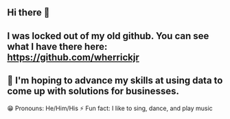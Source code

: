 ## Hi there 👋
## I was locked out of my old github. You can see what I have there here: https://github.com/wherrickjr
## 🕺 I'm hoping to advance my skills at using data to come up with solutions for businesses.
😁 Pronouns: He/Him/His ⚡ Fun fact: I like to sing, dance, and play music
<!--
**wherrickjr1/wherrickjr1** is a ✨ _special_ ✨ repository because its `README.md` (this file) appears on your GitHub profile.

Here are some ideas to get you started:

- 🔭 I’m currently working on ...
- 🌱 I’m currently learning ...
- 👯 I’m looking to collaborate on ...
- 🤔 I’m looking for help with ...
- 💬 Ask me about ...
- 📫 How to reach me: ...
- 😄 Pronouns: ...
- ⚡ Fun fact: ...
-->
